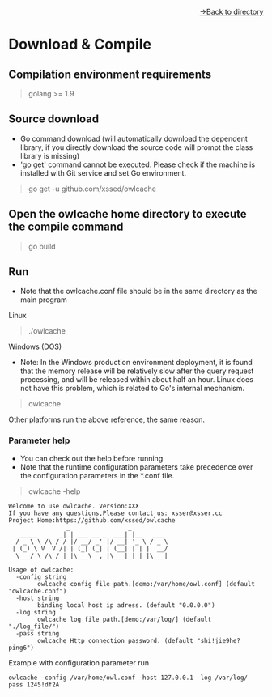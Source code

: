 [<p align="right">->Back to directory</p>](0.directory.md)

# Download & Compile   

## Compilation environment requirements    
>golang >= 1.9

## Source download  
* Go command download (will automatically download the dependent library, if you directly download the source code will prompt the class library is missing)    
* 'go get' command cannot be executed. Please check if the machine is installed with Git service and set Go environment.  

>go get -u github.com/xssed/owlcache  

## Open the owlcache home directory to execute the compile command  
>go build

## Run 
* Note that the owlcache.conf file should be in the same directory as the main program  

Linux  
>./owlcache

Windows (DOS)  
* Note: In the Windows production environment deployment, it is found that the memory release will be relatively slow after the query request processing, and will be released within about half an hour. Linux does not have this problem, which is related to Go's internal mechanism.  
>owlcache

Other platforms run the above reference, the same reason.  

### Parameter help  
* You can check out the help before running. 
* Note that the runtime configuration parameters take precedence over the configuration parameters in the *.conf file.

>owlcache -help

```shell
Welcome to use owlcache. Version:XXX
If you have any questions,Please contact us: xsser@xsser.cc
Project Home:https://github.com/xssed/owlcache
                _                _
   _____      _| | ___ __ _  ___| |__   ___
  / _ \ \ /\ / / |/ __/ _' |/ __| '_ \ / _ \
 | (_) \ V  V /| | (_| (_| | (__| | | |  __/
  \___/ \_/\_/ |_|\___\__,_|\___|_| |_|\___|

Usage of owlcache:
  -config string
        owlcache config file path.[demo:/var/home/owl.conf] (default "owlcache.conf")
  -host string
        binding local host ip adress. (default "0.0.0.0")
  -log string
        owlcache log file path.[demo:/var/log/] (default "./log_file/")
  -pass string
        owlcache Http connection password. (default "shi!jie9he?ping6")
```

Example with configuration parameter run  
```shell
owlcache -config /var/home/owl.conf -host 127.0.0.1 -log /var/log/ -pass 1245!df2A
```





  
